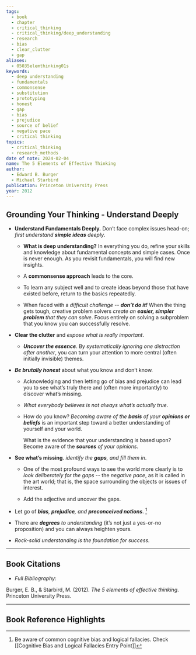 ```yaml
---
tags:
  - book
  - chapter
  - critical_thinking
  - critical_thinking/deep_understanding
  - research
  - bias
  - clear_clutter
  - gap
aliases:
  - 05035elemthinking01s
keywords:
  - deep understanding
  - fundamentals
  - commonsense
  - substitution
  - prototyping
  - honest
  - gap
  - bias
  - prejudice
  - source of belief
  - negative pace
  - critical thinking
topics:
  - critical_thinking
  - research_methods
date of note: 2024-02-04
name: The 5 Elements of Effective Thinking
author:
  - Edward B. Burger
  - Michael Starbird
publication: Princeton University Press
year: 2012
---
```


## Grounding Your Thinking - Understand Deeply

- **Understand Fundamentals Deeply.** Don’t face complex issues head-on; *first understand **simple ideas** deeply*. 
	- **What is deep understanding?** In everything you do, refine your skills and knowledge about fundamental concepts and simple cases. Once is never enough. As you revisit fundamentals, you will find new insights.
		  
	- A **commonsense approach** leads to the core. 
		  
	- To learn any subject well and to create ideas beyond those that have existed before, return to the basics repeatedly.
		  
	- When faced with a *difficult challenge -- **don’t do it!***  When the thing gets tough, creative problem solvers *create an **easier, simpler problem** that they can solve*. Focus entirely on solving a subproblem that you know you can successfully resolve.

- **Clear the clutter** and *expose what is really important*. 
	- ***Uncover the essence***.  By *systematically ignoring one distraction after another*, you can turn your attention to more central (often initially invisible) themes.
		  
- ***Be brutally honest*** about what you know and don’t know. 
	- Acknowledging and then letting go of bias and prejudice can lead you to see what’s truly there and (often more importantly) to discover what’s missing. 
			  
	- *What everybody believes is not always what’s actually true*.
			  
	- How do you know? *Becoming aware of the **basis** of your **opinions or beliefs*** is an important step toward a better understanding of yourself and your world.
			  
		What is the evidence that your understanding is based upon? Become aware of the ***sources** of your opinions*.
			  
- **See what’s missing**. *identify the **gaps**, and fill them in*. 
	- One of the most profound ways to see the world more clearly is to *look deliberately for the gaps* -- the *negative pace*, as it is called in the art world; that is, the space surrounding the objects or issues of interest.
		  
	- Add the adjective and uncover the gaps.
			  
- Let go of ***bias**, **prejudice**, and **preconceived notions***. [^1]
	  
- There are ***degrees** to understanding* (it’s not just a yes-or-no proposition) and you can always heighten yours. 
	
- *Rock-solid understanding is the foundation for success.*




----------
## Book Citations

- *Full Bibliography*:

Burger, E. B., & Starbird, M. (2012). _The 5 elements of effective thinking_. Princeton University Press.

-----------
##  Book Reference Highlights

[^1]: Be aware of common cognitive bias and logical fallacies. Check [[Cognitive Bias and Logical Fallacies Entry Point]]